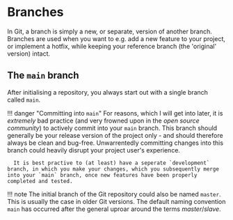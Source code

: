# Branches

In Git, a branch is simply a new, or separate, version of another branch. Branches are used when you want to e.g. add a new feature to your project, or implement a hotfix, while keeping your reference branch (the 'original' version) intact.

## The `main` branch

After initialising a repository, you always start out with a single branch called `main`. 

!!! danger "Committing into `main`"
      For reasons, which I will get into later, it is *extremely* bad practice (and very frowned upon in the *open source community*) to actively commit into your `main` branch. This branch should generally be your release version of the project only - and should therefore always be clean and bug-free. Unwarrentedly committing changes into this branch could heavily disrupt your project user's experience.

      It is best practive to (at least) have a seperate `development` branch, in which you make your changes, which you subsequently merge into your `main` branch, once new features have been properly completed and tested.

!!! note
      The initial branch of the Git repository could also be named `master`. This is usually the case in older Git versions. The default naming convention `main` has occurred after the general uproar around the terms *master*/*slave*.
